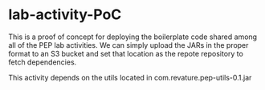 # lab-activity-PoC

This is a proof of concept for deploying the boilerplate code shared among all of the PEP lab activities. We can simply upload the JARs in the proper format to an S3 bucket and set that location as the repote repository to fetch dependencies.

This activity depends on the utils located in com.revature.pep-utils-0.1.jar
